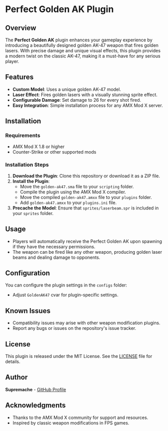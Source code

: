 # Perfect Golden AK Plugin

## Overview
The **Perfect Golden AK** plugin enhances your gameplay experience by introducing a beautifully designed golden AK-47 weapon that fires golden lasers. With precise damage and unique visual effects, this plugin provides a modern twist on the classic AK-47, making it a must-have for any serious player.

## Features
- **Custom Model**: Uses a unique golden AK-47 model.
- **Laser Effect**: Fires golden lasers with a visually stunning sprite effect.
- **Configurable Damage**: Set damage to 26 for every shot fired.
- **Easy Integration**: Simple installation process for any AMX Mod X server.

## Installation

### Requirements
- AMX Mod X 1.8 or higher
- Counter-Strike or other supported mods

### Installation Steps
1. **Download the Plugin**: Clone this repository or download it as a ZIP file.
2. **Install the Plugin**:
   - Move the `golden-ak47.sma` file to your `scripting` folder.
   - Compile the plugin using the AMX Mod X compiler.
   - Move the compiled `golden-ak47.amxx` file to your `plugins` folder.
   - Add `golden-ak47.amxx` to your `plugins.ini` file.
3. **Precache the Model**: Ensure that `sprites/laserbeam.spr` is included in your `sprites` folder.

## Usage
- Players will automatically receive the Perfect Golden AK upon spawning if they have the necessary permissions.
- The weapon can be fired like any other weapon, producing golden laser beams and dealing damage to opponents.

## Configuration
You can configure the plugin settings in the `configs` folder:
- Adjust `GoldenAK47` cvar for plugin-specific settings.

## Known Issues
- Compatibility issues may arise with other weapon modification plugins.
- Report any bugs or issues on the repository's issue tracker.

## License
This plugin is released under the MIT License. See the [LICENSE](LICENSE) file for details.

## Author
**Supremache** - [GitHub Profile](https://github.com/Supremache)

## Acknowledgments
- Thanks to the AMX Mod X community for support and resources.
- Inspired by classic weapon modifications in FPS games.
